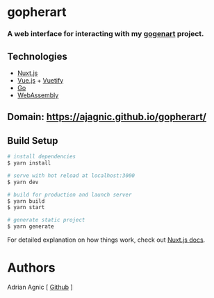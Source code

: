 # gopherart

### A web interface for interacting with my [gogenart](https://github.com/ajagnic/gogenart) project.

## Technologies
- [Nuxt.js](https://nuxtjs.org/)
- [Vue.js](https://vuejs.org/) + [Vuetify](https://next.vuetifyjs.com/en/)
- [Go](https://golang.org/)
- [WebAssembly](https://webassembly.org/)

## Domain: https://ajagnic.github.io/gopherart/

## Build Setup

```bash
# install dependencies
$ yarn install

# serve with hot reload at localhost:3000
$ yarn dev

# build for production and launch server
$ yarn build
$ yarn start

# generate static project
$ yarn generate
```

For detailed explanation on how things work, check out [Nuxt.js docs](https://nuxtjs.org).

# Authors
Adrian Agnic [ [Github](https://github.com/ajagnic) ]
